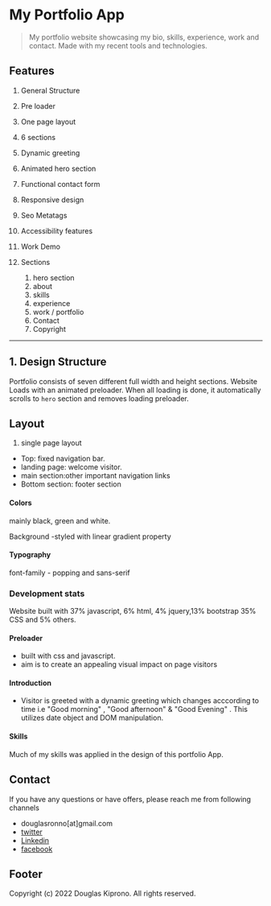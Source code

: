 
# My Portfolio App
> My portfolio website showcasing my bio, skills, experience, work and contact. Made with my recent tools and technologies.
## Features
1. General Structure
  1. Pre loader
  1. One page layout
  1. 6 sections
  1. Dynamic greeting
  1. Animated hero section
  1. Functional contact form
  1. Responsive design 
  1. Seo Metatags
  1. Accessibility features
  1. Work Demo

1. Sections
    1. hero section
    1. about
    1. skills
    1. experience
    1. work / portfolio
    1. Contact
    1. Copyright

---
## 1. Design Structure
Portfolio consists of seven different full width and height sections. Website Loads with an animated  preloader. When all loading is done, it automatically scrolls to `hero` section and removes loading preloader.

## Layout
1. single page layout
- Top: fixed navigation bar.
- landing page: welcome visitor.
- main section:other important navigation links
- Bottom section: footer section

#### Colors
mainly black, green and white.

Background -styled with linear gradient property

#### Typography
font-family - popping and sans-serif


###  Development stats

Website built with 37% javascript, 6% html, 4% jquery,13% bootstrap 35% CSS and 5% others.

#### Preloader
- built with css and javascript.
- aim is to create an appealing visual impact on page visitors

####  Introduction
- Visitor is greeted with a dynamic greeting which changes acccording to time i.e "Good morning" , "Good afternoon" & "Good Evening" . This utilizes date object and DOM manipulation.

#### Skills

Much of my skills was applied in the design of this portfolio App.

##  Contact

If you have any questions or have offers, please reach me from following channels
- douglasronno[at]gmail.com
- [twitter](https://twitter.com/itsdalas)
- [Linkedin](https://linkedin.com/douglas-kiprono-ke)
- [facebook](https://www.facebook.com/douglas.ronno)

## Footer

Copyright (c) 2022 Douglas Kiprono. All rights reserved.


